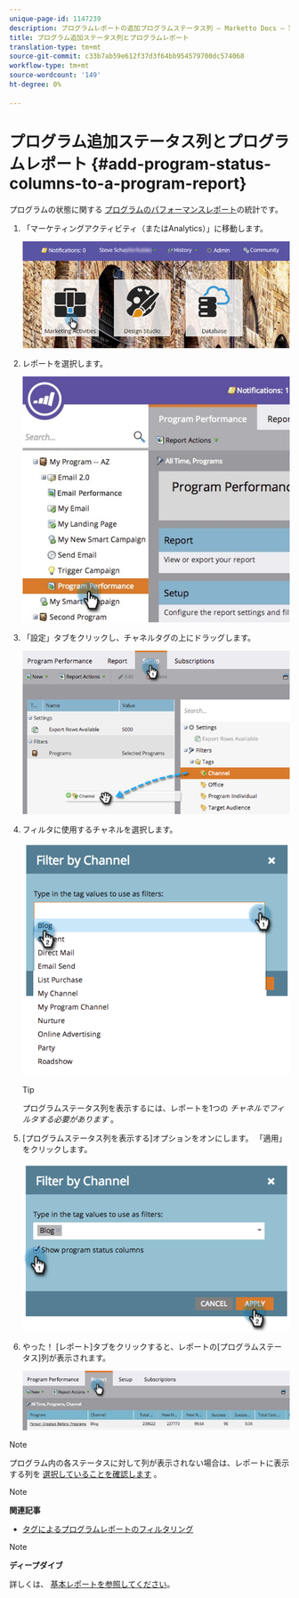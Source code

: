 ```yaml
---
unique-page-id: 1147239
description: プログラムレポートの追加プログラムステータス列 — Marketto Docs — 製品ドキュメント
title: プログラム追加ステータス列とプログラムレポート
translation-type: tm+mt
source-git-commit: c33b7ab59e612f37d3f64bb954579700dc574068
workflow-type: tm+mt
source-wordcount: '149'
ht-degree: 0%

---
```



# プログラム追加ステータス列とプログラムレポート {#add-program-status-columns-to-a-program-report}

プログラムの状態に関する [プログラムのパフォーマンスレポート](create-a-program-performance-report.md)の統計です。

1. 「マーケティングアクティビティ（またはAnalytics）」に移動します。

   ![](assets/login-marketing-activities-2.png)

1. レポートを選択します。

   ![](assets/emailperformance.jpg)

1. 「設定」タブをクリックし、チャネルタグの上にドラッグします。

   ![](assets/image2014-9-23-16-3a26-3a38.png)

1. フィルタに使用するチャネルを選択します。

   ![](assets/image2014-9-23-16-3a26-3a48.png)

   >[!TIP]
   >
   >プログラムステータス列を表示するには、レポートを1つの *チャネルでフィルタする必要があります* 。

1. [プログラムステータス列を表示する]オプションをオンにします。 「適用」をクリックします。

   ![](assets/image2014-9-23-16-3a26-3a53.png)

1. やった！ [レポート]タブをクリックすると、レポートの[プログラムステータス]列が表示されます。

   ![](assets/programreport.jpg)

>[!NOTE]
>
>プログラム内の各ステータスに対して列が表示されない場合は、レポートに表示する列を [選択していることを確認します](../../../../product-docs/reporting/basic-reporting/editing-reports/select-report-columns.md) 。

>[!NOTE]
>
>**関連記事**
>
>* [タグによるプログラムレポートのフィルタリング](filter-a-program-report-by-tag.md)

>



>[!NOTE]
>
>**ディープダイブ**
>
>詳しくは、 [基本レポートを参照してください](http://docs.marketo.com/display/docs/basic+reporting)。

